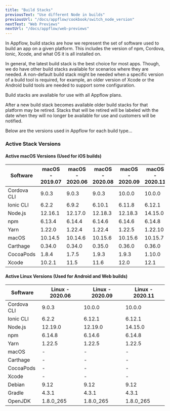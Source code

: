 ```yaml
---
title: "Build Stacks"
previousText: "Use different Node in builds"
previousUrl: "/docs/appflow/cookbook/switch_node_version"
nextText: "Web Previews"
nextUrl: "/docs/appflow/web-previews"
---
```


In Appflow, build stacks are how we represent the set of software used to build an app on a given platform. This includes the version of npm, Cordova, Ionic, Xcode, and what OS it is all installed on.

In general, the latest build stack is the best choice for most apps. Though, we do have other build stacks available for scenarios where they are needed. A non-default build stack might be needed when a specific version of a build tool is required, for example, an older version of Xcode or the Android build tools are needed to support some configuration.

Build stacks are available for use with all Appflow plans.

After a new build stack becomes available older build stacks for that platform may be retired. Stacks that will be retired will be labeled with the date when they will no longer be available for use and customers will be notified.

Below are the versions used in Appflow for each build type...

### Active Stack Versions

#### Active macOS Versions (Used for iOS builds)

| Software     | macOS - 2019.07 | macOS - 2020.06 | macOS - 2020.08 | macOS - 2020.09 | macOS - 2020.11 |
| -----------  | --------------- | --------------- | --------------- | --------------- | --------------- |
| Cordova CLI  | 9.0.3           | 9.0.3           | 9.0.3           | 10.0.0          | 10.0.0          |
| Ionic CLI    | 6.2.2           | 6.9.2           | 6.10.1          | 6.11.8          | 6.12.1          |
| Node.js      | 12.16.1         | 12.17.0         | 12.18.3         | 12.18.3         | 14.15.0         |
| npm          | 6.13.4          | 6.14.4          | 6.14.6          | 6.14.6          | 6.14.8          |
| Yarn         | 1.22.0          | 1.22.4          | 1.22.4          | 1.22.5          | 1.22.10         |
| macOS        | 10.14.5         | 10.14.6         | 10.15.6         | 10.15.6         | 10.15.7         |
| Carthage     | 0.34.0          | 0.34.0          | 0.35.0          | 0.36.0          | 0.36.0          |
| CocoaPods    | 1.8.4           | 1.7.5           | 1.9.3           | 1.9.3           | 1.10.0          |
| Xcode        | 10.2.1          | 11.5            | 11.6            | 12.0            | 12.1            |

#### Active Linux Versions (Used for Android and Web builds)

| Software     | Linux - 2020.06 | Linux - 2020.09 | Linux - 2020.11 |
| -----------  | --------------- | --------------- | --------------- |
| Cordova CLI  | 9.0.3           | 10.0.0          | 10.0.0          |
| Ionic CLI    | 6.2.2           | 6.12.1          | 6.12.1          |
| Node.js      | 12.19.0         | 12.19.0         | 14.15.0         |
| npm          | 6.14.8          | 6.14.6          | 6.14.8          |
| Yarn         | 1.22.5          | 1.22.5          | 1.22.5          |
| macOS        | -               | -               | -               |
| Carthage     | -               | -               | -               |
| CocoaPods    | -               | -               | -               |
| Xcode        | -               | -               | -               |
| Debian       | 9.12            | 9.12            | 9.12            |
| Gradle       | 4.3.1           | 4.3.1           | 4.3.1           |
| OpenJDK      | 1.8.0_265       | 1.8.0_265       | 1.8.0_265       |
